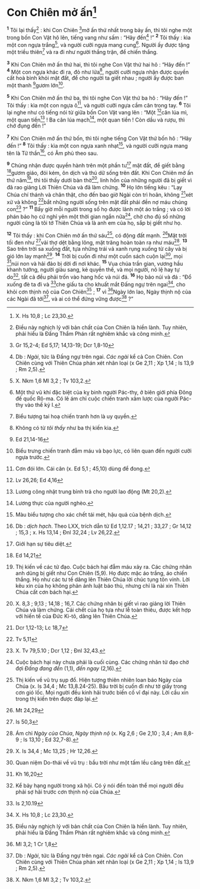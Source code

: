 # Con Chiên mở ấn[^1]
<sup><b>1</b></sup> Tôi lại thấy[^2] : khi Con Chiên [^1*]mở ấn thứ nhất trong bảy ấn, thì tôi nghe một trong bốn Con Vật hô lên, tiếng vang như sấm : “Hãy đến[^3] !” <sup><b>2</b></sup> Tôi thấy : kìa một con ngựa trắng[^4], và người cưỡi ngựa mang cung[^5]. Người ấy được tặng một triều thiên[^6] và ra đi như người thắng trận, để chiến thắng.

<sup><b>3</b></sup> Khi Con Chiên mở ấn thứ hai, thì tôi nghe Con Vật thứ hai hô : “Hãy đến !” <sup><b>4</b></sup> Một con ngựa khác đi ra, đỏ như lửa[^7], người cưỡi ngựa nhận được quyền cất hoà bình khỏi mặt đất, để cho người ta giết nhau ; người ấy được ban một thanh [^2*]gươm lớn[^8].

<sup><b>5</b></sup> Khi Con Chiên mở ấn thứ ba, thì tôi nghe Con Vật thứ ba hô : “Hãy đến !” Tôi thấy : kìa một con ngựa ô[^9], và người cưỡi ngựa cầm cân trong tay. <sup><b>6</b></sup> Tôi lại nghe như có tiếng nói từ giữa bốn Con Vật vang lên : “Một [^3*]cân lúa mì, một quan tiền[^10] ! Ba cân lúa mạch[^11], một quan tiền ! Còn dầu và rượu, thì chớ đụng đến !”

<sup><b>7</b></sup> Khi Con Chiên mở ấn thứ bốn, thì tôi nghe tiếng Con Vật thứ bốn hô : “Hãy đến !” <sup><b>8</b></sup> Tôi thấy : kìa một con ngựa xanh nhạt[^12], và người cưỡi ngựa mang tên là Tử thần[^13], có Âm phủ theo sau.

<sup><b>9</b></sup> Chúng nhận được quyền hành trên một phần tư[^14] mặt đất, để giết bằng [^4*]gươm giáo, đói kém, ôn dịch và thú dữ sống trên đất. Khi Con Chiên mở ấn thứ năm[^15], thì tôi thấy dưới bàn thờ[^16], linh hồn của những người đã bị giết vì đã rao giảng Lời Thiên Chúa và đã làm chứng. <sup><b>10</b></sup> Họ lớn tiếng kêu : “Lạy Chúa chí thánh và chân thật, cho đến bao giờ Ngài còn trì hoãn, không [^5*]xét xử và không [^6*]bắt những người sống trên mặt đất phải đền nợ máu chúng con[^17] ?” <sup><b>11</b></sup> Bấy giờ mỗi người trong số họ được lãnh một áo trắng ; và có lời phán bảo họ cứ nghỉ yên một thời gian ngắn nữa[^18], chờ cho đủ số những người cũng là tôi tớ Thiên Chúa và là anh em của họ, sắp bị giết như họ.

<sup><b>12</b></sup> Tôi thấy : khi Con Chiên mở ấn thứ sáu[^19], có động đất mạnh. [^7*]Mặt trời tối đen như [^8*]vải thợ dệt bằng lông, mặt trăng hoàn toàn ra như máu[^20]. <sup><b>13</b></sup> Sao trên trời sa xuống đất, tựa những trái vả xanh rụng xuống từ cây vả bị gió lớn lay mạnh[^21]. <sup><b>14</b></sup> Trời bị cuốn đi như một cuốn sách cuộn lại[^22], mọi [^9*]núi non và hải đảo bị dời đi nơi khác. <sup><b>15</b></sup> Vua chúa trần gian, vương hầu khanh tướng, người giàu sang, kẻ quyền thế, và mọi người, nô lệ hay tự do[^23], tất cả đều phải trốn vào hang hốc và núi đá. <sup><b>16</b></sup> Họ bảo núi và đá : “Đổ xuống đè ta đi và [^10*]che giấu ta cho khuất mắt Đấng ngự trên ngai[^24], cho khỏi cơn thịnh nộ của Con Chiên[^25] ; <sup><b>17</b></sup> vì [^11*]Ngày lớn lao, Ngày thịnh nộ của các Ngài đã tới[^26], và ai có thể đứng vững được[^27] ?”

[^1]: X. Hs 10,8 ; Lc 23,30.
[^2]: Điều này nghịch lý với bản chất của Con Chiên là hiền lành. Tuy nhiên, phải hiểu là Đấng Thẩm Phán rất nghiêm khắc và công minh.
[^3]: Db : <i>Ngài</i>, tức là Đấng ngự trên ngai. <i>Các ngài</i> kể cả Con Chiên. Con Chiên cùng với Thiên Chúa phán xét nhân loại (x Ge 2,11 ; Xp 1,14 ; Is 13,9 ; Rm 2,5).
[^4]: X. Nkm 1,6 Ml 3,2 ; Tv 103,2.
[^5]: Một thứ vũ khí đặc biệt của kỵ binh người Pác-thy, ở biên giới phía Đông đế quốc Rô-ma. Có lẽ ám chỉ cuộc chiến tranh xâm lược của người Pác-thy vào thế kỷ I.
[^6]: Biểu tượng tai hoạ chiến tranh hơn là uy quyền.
[^7]: Không có từ <i>tôi thấy</i> như ba thị kiến kia.
[^8]: Biểu trưng chiến tranh đẫm máu và bạo lực, có liên quan đến người cưỡi ngựa trước.
[^9]: Cơn đói lớn. Cái cân (x. Ed 5,1 ; 45,10) dùng để đong.
[^10]: Lương công nhật trung bình trả cho người lao động (Mt 20,2).
[^11]: Lương thực của người nghèo.
[^12]: Màu biểu tượng cho xác chết tái mét, hậu quả của bệnh dịch.
[^13]: Db : <i>dịch hạch</i>. Theo LXX, trích dẫn từ Ed 1,12.17 ; 14,21 ; 33,27 ; Gr 14,12 ; 15,3 ; x. Hs 13,14 ; Đnl 32,24 ; Lv 26,22.
[^14]: Giới hạn sự tiêu diệt.
[^15]: Thị kiến về các tử đạo. Cuộc bách hại đẫm máu xảy ra. Các chứng nhân anh dũng bị giết như Con Chiên (5,9). Họ được mặc áo trắng, áo chiến thắng. Họ như các tư tế dâng lên Thiên Chúa lời chúc tụng tôn vinh. Lời kêu xin của họ không phản ánh luật báo thù, nhưng chỉ là nài xin Thiên Chúa cất cơn bách hại.
[^16]: X. 8,3 ; 9,13 ; 14,18 ; 16,7. Các chứng nhân bị giết vì rao giảng lời Thiên Chúa và làm chứng. Cái chết của họ tựa như lễ toàn thiêu, được kết hợp với hiến tế của Đức Ki-tô, dâng lên Thiên Chúa.
[^17]: X. Tv 79,5.10 ; Dcr 1,12 ; Đnl 32,43.
[^18]: Cuộc bách hại này chưa phải là cuối cùng. Các chứng nhân tử đạo chờ đợi <i>Đấng đang đến</i> (1,1), <i>đến ngay</i> (2,16).
[^19]: Thị kiến về vũ trụ sụp đổ. Hiện tượng thiên nhiên loan báo Ngày của Chúa (x. Is 34,4 ; Mc 13,8.24-25). Bầu trời bị cuốn đi như tờ giấy trong cơn gió lốc. Mọi người đều kinh hãi trước biến cố vĩ đại này. Lời cầu xin trong thị kiến trên được đáp lại.
[^20]: Ám chỉ <i>Ngày của Chúa</i>, <i>Ngày thịnh nộ</i> (x. Kg 2,6 ; Ge 2,10 ; 3,4 ; Am 8,8-9 ; Is 13,10 ; Ed 32,7-8).
[^21]: X. Is 34,4 ; Mc 13,25 ; Hr 12,26.
[^22]: Quan niệm Do-thái về vũ trụ : bầu trời như một tấm lều căng trên đất.
[^23]: Kể bảy hạng người trong xã hội. Có ý nói đến toàn thể mọi người đều phải sợ hãi trước cơn thịnh nộ của Chúa.
[^24]: X. Hs 10,8 ; Lc 23,30.
[^25]: Điều này nghịch lý với bản chất của Con Chiên là hiền lành. Tuy nhiên, phải hiểu là Đấng Thẩm Phán rất nghiêm khắc và công minh.
[^26]: Db : <i>Ngài</i>, tức là Đấng ngự trên ngai. <i>Các ngài</i> kể cả Con Chiên. Con Chiên cùng với Thiên Chúa phán xét nhân loại (x Ge 2,11 ; Xp 1,14 ; Is 13,9 ; Rm 2,5).
[^27]: X. Nkm 1,6 Ml 3,2 ; Tv 103,2.
[^1*]: Gr 15,2-4; Ed 5,17; 14,13-19; Dcr 1,8-10
[^2*]: Ed 21,14-16
[^3*]: Lv 26,26; Ed 4,16
[^4*]: Ed 14,21
[^5*]: Dcr 1,12-13; Lc 18,7
[^6*]: Tv 5,11
[^7*]: Mt 24,29
[^8*]: Is 50,3
[^9*]: Kh 16,20
[^10*]: Is 2,10.19
[^11*]: Ml 3,2; 1 Cr 1,8
